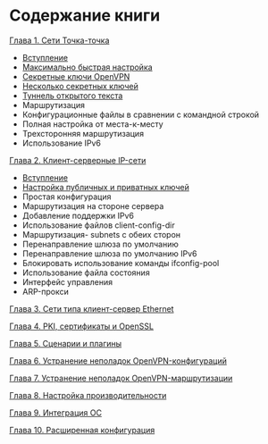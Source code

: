 # Содержание книги

[Глава 1. Сети Точка-точка](chapter-01.md)

* [Вступление](chapter-01.md#вступление)
* [Максимально быстрая настройка](chapter-01.md#максимально-быстрая-настройка)
* [Секретные ключи OpenVPN](chapter-01.md#секретные-ключи-openvpn)
* [Несколько секретных ключей](chapter-01.md#несколько-секретных-ключей)
* [Туннель открытого текста](chapter-01.md#туннель-открытого-текста)
* Маршрутизация
* Конфигурационные файлы в сравнении с командной строкой
* Полная настройка от места-к-месту
* Трехсторонняя маршрутизация
* Использование IPv6

[Глава 2. Клиент-серверные IP-сети](chapter-02.md)

* [Вступление](chapter-02.md#вступление)
* [Настройка публичных и приватных ключей](chapter-02.md#настройка-публичных-и-приватных-ключей)
* Простая конфигурация
* Маршрутизация на стороне сервера
* Добавление поддержки IPv6
* Использование файлов client-config-dir
* Маршрутизация- subnets с обеих сторон
* Перенаправление шлюза по умолчанию
* Перенаправление шлюза по умолчанию IPv6
* Блокировать использование команды ifconfig-pool
* Использование файла состояния
* Интерфейс управления
* ARP-прокси

[Глава 3. Сети типа клиент-сервер Ethernet](chapter-03.md)

[Глава 4. PKI, сертификаты и OpenSSL](chapter-04.md)

[Глава 5. Сценарии и плагины](chapter-05.md)

[Глава 6. Устранение неполадок OpenVPN-конфигураций](chapter-06.md)

[Глава 7. Устранение неполадок OpenVPN-маршрутизации](chapter-07.md)

[Глава 8. Настройка производительности](chapter-08.md)

[Глава 9. Интеграция ОС](chapter-09.md)

[Глава 10. Расширенная конфигурация](chapter-10.md)
